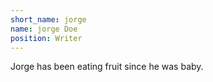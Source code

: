 ```yaml
---
short_name: jorge
name: jorge Doe
position: Writer
---
```

Jorge has been eating fruit since he was baby.